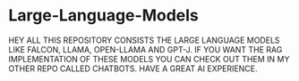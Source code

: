# Large-Language-Models

HEY ALL THIS REPOSITORY CONSISTS THE LARGE LANGUAGE MODELS LIKE FALCON, LLAMA, OPEN-LLAMA AND GPT-J. IF YOU WANT THE RAG IMPLEMENTATION OF THESE MODELS YOU CAN CHECK OUT THEM IN MY OTHER REPO CALLED CHATBOTS.
HAVE A GREAT AI EXPERIENCE.
